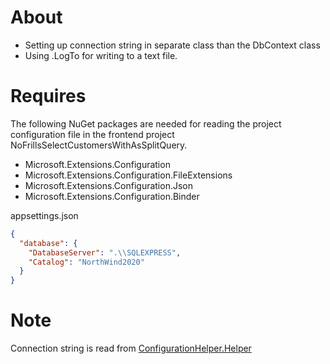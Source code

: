 ﻿# About

- Setting up connection string in separate class than the DbContext class
- Using .LogTo for writing to a text file.


# Requires

The following NuGet packages are needed for reading the project configuration file in the frontend project NoFrillsSelectCustomersWithAsSplitQuery.

- Microsoft.Extensions.Configuration
- Microsoft.Extensions.Configuration.FileExtensions
- Microsoft.Extensions.Configuration.Json
- Microsoft.Extensions.Configuration.Binder

appsettings.json

```json
{
  "database": {
    "DatabaseServer": ".\\SQLEXPRESS",
    "Catalog": "NorthWind2020"
  }
}
```

# Note
Connection string is read from [ConfigurationHelper.Helper](https://github.com/karenpayneoregon/efcore5-getting-started/blob/master/ConfigurationHelper/Helper.cs) 

